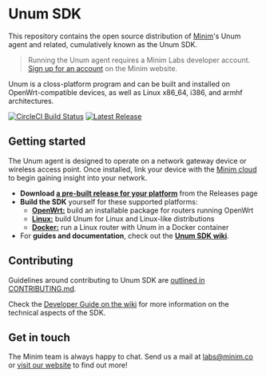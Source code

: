 # Unum SDK

This repository contains the open source distribution of
[Minim][1]'s Unum agent and related, cumulatively known as the Unum SDK.

> Running the Unum agent requires a Minim Labs developer account. 
> [Sign up for an account][3] on the Minim website.

Unum is a closs-platform program and can be built and installed on
OpenWrt-compatible devices, as well as Linux x86_64, i386, and armhf 
architectures.

[![CircleCI Build Status](https://img.shields.io/circleci/project/github/MinimSecure/unum-sdk.svg?style=flat-square)][9]
[![Latest Release](https://img.shields.io/github/release/MinimSecure/unum-sdk.svg?style=flat-square)][8]


## Getting started

The Unum agent is designed to operate on a network gateway device or wireless
access point. Once installed, link your device with the [Minim cloud][3] to 
begin gaining insight into your network.

- **Download [a pre-built release for your platform][8]** from the Releases page
- **Build the SDK** yourself for these supported platforms:
  - **[OpenWrt:][7]** build an installable package for routers running OpenWrt
  - **[Linux:][6]** build Unum for Linux and Linux-like distributions
  - **[Docker:][5]** run a Linux router with Unum in a Docker container
- For **guides and documentation**, check out the **[Unum SDK wiki][11]**.


## Contributing

Guidelines around contributing to Unum SDK are [outlined in
CONTRIBUTING.md][10]. 

Check the [Developer Guide on the wiki][12] for more
information on the technical aspects of the SDK.


## Get in touch

The Minim team is always happy to chat. Send us a mail at [labs@minim.co][2] or 
[visit our website][1] to find out more!

[1]: https://www.minim.co
[2]: mailto:labs@minim.co
[3]: https://my.minim.co/labs
[4]: https://www.docker.com
[5]: extras/docker/README-docker.md
[6]: README-linux_generic.md
[7]: https://github.com/MinimSecure/minim-openwrt-feed
[8]: https://github.com/MinimSecure/unum-sdk/releases
[9]: https://circleci.com/gh/MinimSecure/unum-sdk/tree/master
[10]: CONTRIBUTING.md
[11]: https://github.com/MinimSecure/unum-sdk/wiki
[12]: https://github.com/MinimSecure/unum-sdk/wiki/Developer-Guide
[13]: LICENSE